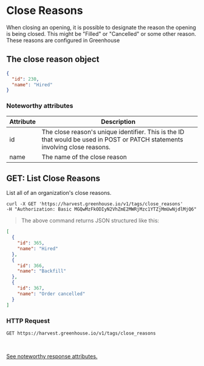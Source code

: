 # Close Reasons

When closing an opening, it is possible to designate the reason the opening is being closed. This might be "Filled" or "Cancelled" or some other reason.  These reasons are configured in Greenhouse

## The close reason object

```json
{
  "id": 230,
  "name": "Hired"
}
```

### Noteworthy attributes

| Attribute | Description |
|-----------|-------------|
| id | The close reason's unique identifier. This is the ID that would be used in POST or PATCH statements involving close reasons. |
| name | The name of the close reason |

## GET: List Close Reasons

List all of an organization's close reasons.

```shell
curl -X GET 'https://harvest.greenhouse.io/v1/tags/close_reasons'
-H "Authorization: Basic MGQwMzFkODIyN2VhZmE2MWRjMzc1YTZjMmUwNjdlMjQ6"
```

> The above command returns JSON structured like this:

```json
[
  {
    "id": 365,
    "name": "Hired"
  },
  {
    "id": 366,
    "name": "Backfill"
  },
  {
    "id": 367,
    "name": "Order cancelled"
  }
]
```

### HTTP Request

`GET https://harvest.greenhouse.io/v1/tags/close_reasons`

<br>

[See noteworthy response attributes.](#the-close-reason-object)